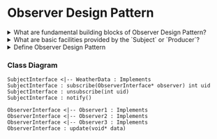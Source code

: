 # Observer Design Pattern

<details>
<summary>What are fundamental building blocks of Observer Design Pattern?</summary>
The Observer pattern consists of two elements:</br></br>
1. <b>Subject</b>: That is the subject of observation and is the porducer of new information that is consumed by `Observer`</br>
2. <b>Observer</b>: The one that observes the `subject` and is subscriber to the changes in state of the subject or consumer of the information produced by the `subject`.</br>
The Observer model can also be called <b>Publisher - Subscriber</b> pattern.
</details>

<details>
<summary>What are basic facilities provided by the `Subject` or `Producer`?</summary>
- The `Subject` must have a way of letting `Observers` subscribe and unsubscribe for the state change or new information.
</details>

<details>
<summary>Define Observer Design Pattern</summary>
Def'n: Observer Pattern defines an one-to-many relation between objects such that the change in the state of the Subject is notified to the dependent objects automatically.
</details>

### Class Diagram
```mermaid
SubjectInterface <|-- WeatherData : Implements
SubjectInterface : subscribe(ObserverInterface* observer) int uid
SubjectInterface : unsubscribe(int uid)
SubjectInterface : notify()

ObserverInterface <|-- Observer1 : Implements
ObserverInterface <|-- Observer2 : Implements
ObserverInterface <|-- Observer3 : Implements
ObserverInterface : update(void* data)
```